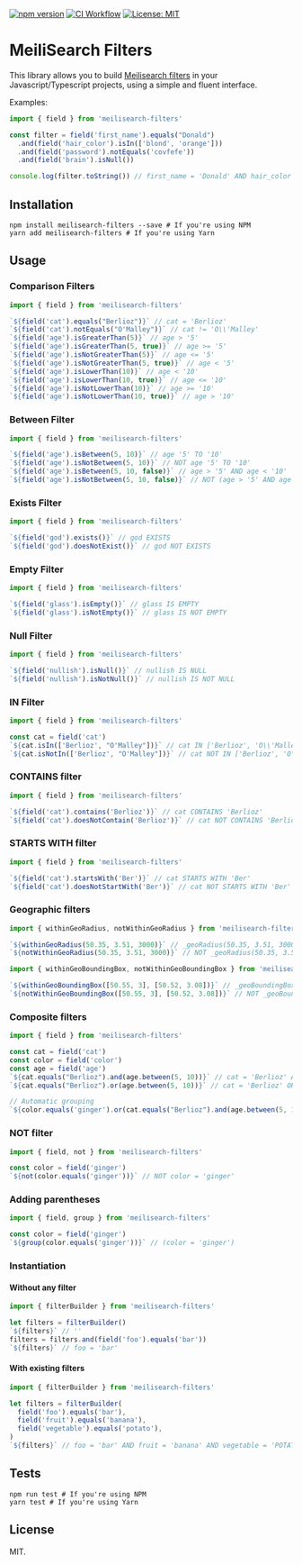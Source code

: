 [![npm version](https://badge.fury.io/js/meilisearch-filters.svg)](https://badge.fury.io/js/meilisearch-filters)
[![CI Workflow](https://github.com/bpolaszek/meilisearch-filters/actions/workflows/ci.yml/badge.svg)](https://github.com/bpolaszek/meilisearch-filters/actions/workflows/ci.yml)
[![License: MIT](https://img.shields.io/badge/License-MIT-green.svg)](https://opensource.org/licenses/MIT)


# MeiliSearch Filters

This library allows you to build [Meilisearch filters](https://www.meilisearch.com/docs/learn/fine_tuning_results/filtering#filter-basics) in your Javascript/Typescript projects,
using a simple and fluent interface.

Examples:

```js
import { field } from 'meilisearch-filters'

const filter = field('first_name').equals("Donald")
  .and(field('hair_color').isIn(['blond', 'orange']))
  .and(field('password').notEquals('covfefe'))
  .and(field('brain').isNull())

console.log(filter.toString()) // first_name = 'Donald' AND hair_color IN ['blond', 'orange'] AND password != 'covfefe' AND brain IS NULL
```

## Installation

```
npm install meilisearch-filters --save # If you're using NPM
yarn add meilisearch-filters # If you're using Yarn
```


## Usage
### Comparison Filters

```js
import { field } from 'meilisearch-filters'

`${field('cat').equals("Berlioz")}` // cat = 'Berlioz'
`${field('cat').notEquals("O'Malley")}` // cat != 'O\\'Malley'
`${field('age').isGreaterThan(5)}` // age > '5'
`${field('age').isGreaterThan(5, true)}` // age >= '5'
`${field('age').isNotGreaterThan(5)}` // age <= '5'
`${field('age').isNotGreaterThan(5, true)}` // age < '5'
`${field('age').isLowerThan(10)}` // age < '10'
`${field('age').isLowerThan(10, true)}` // age <= '10'
`${field('age').isNotLowerThan(10)}` // age >= '10'
`${field('age').isNotLowerThan(10, true)}` // age > '10'
```

### Between Filter

```js
import { field } from 'meilisearch-filters'

`${field('age').isBetween(5, 10)}` // age '5' TO '10'
`${field('age').isNotBetween(5, 10)}` // NOT age '5' TO '10'
`${field('age').isBetween(5, 10, false)}` // age > '5' AND age < '10'
`${field('age').isNotBetween(5, 10, false)}` // NOT (age > '5' AND age < '10')
```

### Exists Filter

```js
import { field } from 'meilisearch-filters'

`${field('god').exists()}` // god EXISTS
`${field('god').doesNotExist()}` // god NOT EXISTS
```

### Empty Filter

```js
import { field } from 'meilisearch-filters'

`${field('glass').isEmpty()}` // glass IS EMPTY
`${field('glass').isNotEmpty()}` // glass IS NOT EMPTY
```

### Null Filter

```js
import { field } from 'meilisearch-filters'

`${field('nullish').isNull()}` // nullish IS NULL
`${field('nullish').isNotNull()}` // nullish IS NOT NULL
```

### IN Filter

```js
import { field } from 'meilisearch-filters'

const cat = field('cat')
`${cat.isIn(['Berlioz', "O'Malley"])}` // cat IN ['Berlioz', 'O\\'Malley']
`${cat.isNotIn(['Berlioz', "O'Malley"])}` // cat NOT IN ['Berlioz', 'O\\'Malley']
```

### CONTAINS filter

```js
import { field } from 'meilisearch-filters'

`${field('cat').contains('Berlioz')}` // cat CONTAINS 'Berlioz'
`${field('cat').doesNotContain('Berlioz')}` // cat NOT CONTAINS 'Berlioz'
```

### STARTS WITH filter

```js
import { field } from 'meilisearch-filters'

`${field('cat').startsWith('Ber')}` // cat STARTS WITH 'Ber'
`${field('cat').doesNotStartWith('Ber')}` // cat NOT STARTS WITH 'Ber'
```

### Geographic filters

```js
import { withinGeoRadius, notWithinGeoRadius } from 'meilisearch-filters'

`${withinGeoRadius(50.35, 3.51, 3000)}` // _geoRadius(50.35, 3.51, 3000)
`${notWithinGeoRadius(50.35, 3.51, 3000)}` // NOT _geoRadius(50.35, 3.51, 3000)
```

```js
import { withinGeoBoundingBox, notWithinGeoBoundingBox } from 'meilisearch-filters'

`${withinGeoBoundingBox([50.55, 3], [50.52, 3.08])}` // _geoBoundingBox([50.55, 3], [50.52, 3.08])
`${notWithinGeoBoundingBox([50.55, 3], [50.52, 3.08])}` // NOT _geoBoundingBox([50.55, 3], [50.52, 3.08])
```

### Composite filters

```js
import { field } from 'meilisearch-filters'

const cat = field('cat')
const color = field('color')
const age = field('age')
`${cat.equals("Berlioz").and(age.between(5, 10))}` // cat = 'Berlioz' AND age '5' TO '10'
`${cat.equals("Berlioz").or(age.between(5, 10))}` // cat = 'Berlioz' OR age '5' TO '10'

// Automatic grouping
`${color.equals('ginger').or(cat.equals("Berlioz").and(age.between(5, 10)))}` // color = 'ginger' OR (cat = 'Berlioz' AND age '5' TO '10')
```

### NOT filter

```js
import { field, not } from 'meilisearch-filters'

const color = field('ginger')
`${not(color.equals('ginger'))}` // NOT color = 'ginger' 
```

### Adding parentheses

```js
import { field, group } from 'meilisearch-filters'

const color = field('ginger')
`${group(color.equals('ginger'))}` // (color = 'ginger') 
```

### Instantiation

#### Without any filter

```js
import { filterBuilder } from 'meilisearch-filters'

let filters = filterBuilder()
`${filters}` // ''
filters = filters.and(field('foo').equals('bar'))
`${filters}` // foo = 'bar'
```

#### With existing filters

```js
import { filterBuilder } from 'meilisearch-filters'

let filters = filterBuilder(
  field('foo').equals('bar'), 
  field('fruit').equals('banana'),
  field('vegetable').equals('potato'),
)
`${filters}` // foo = 'bar' AND fruit = 'banana' AND vegetable = 'POTATO'
```


## Tests

```
npm run test # If you're using NPM
yarn test # If you're using Yarn
```

## License

MIT.
